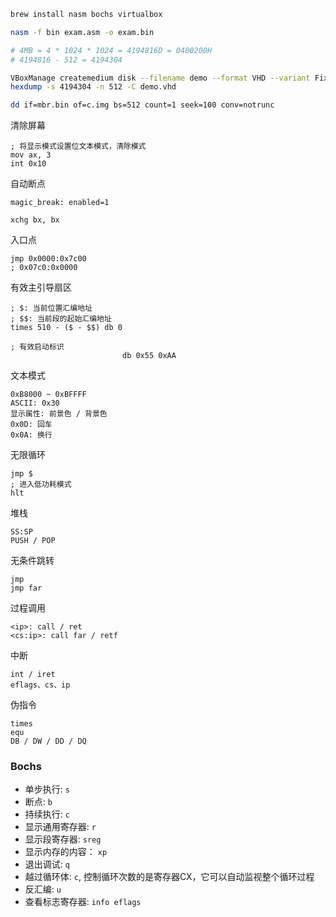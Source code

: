 ```bash
brew install nasm bochs virtualbox
```

```bash
nasm -f bin exam.asm -o exam.bin
```

```bash
# 4MB = 4 * 1024 * 1024 = 4194816D = 0400200H
# 4194816 - 512 = 4194304

VBoxManage createmedium disk --filename demo --format VHD --variant Fixed --size 4
hexdump -s 4194304 -n 512 -C demo.vhd
```

```bash
dd if=mbr.bin of=c.img bs=512 count=1 seek=100 conv=notrunc
```

清除屏幕

```
; 将显示模式设置位文本模式，清除模式
mov ax, 3
int 0x10
```

自动断点

```
magic_break: enabled=1

xchg bx, bx
```

入口点

```
jmp 0x0000:0x7c00
; 0x07c0:0x0000
```

有效主引导扇区

```
; $: 当前位置汇编地址
; $$: 当前段的起始汇编地址
times 510 - ($ - $$) db 0

; 有效启动标识
						 db 0x55 0xAA
```

文本模式

```
0xB8000 ~ 0xBFFFF
ASCII: 0x30
显示属性: 前景色 / 背景色
0x0D: 回车
0x0A: 换行
```

无限循环

```
jmp $
; 进入低功耗模式
hlt
```


堆栈

```
SS:SP
PUSH / POP
```

无条件跳转

```
jmp
jmp far
```

过程调用

```
<ip>: call / ret
<cs:ip>: call far / retf
```

中断

```
int / iret
eflags、cs、ip
```

伪指令

```
times
equ
DB / DW / DD / DQ

```




### Bochs



* 单步执行: `s`
* 断点: `b`
* 持续执行: `c`
* 显示通用寄存器: `r`
* 显示段寄存器: `sreg`
* 显示内存的内容： `xp`
* 退出调试: `q`
* 越过循环体: `c`, 控制循环次数的是寄存器CX，它可以自动监视整个循环过程
* 反汇编: `u`
* 查看标志寄存器: `info eflags`

